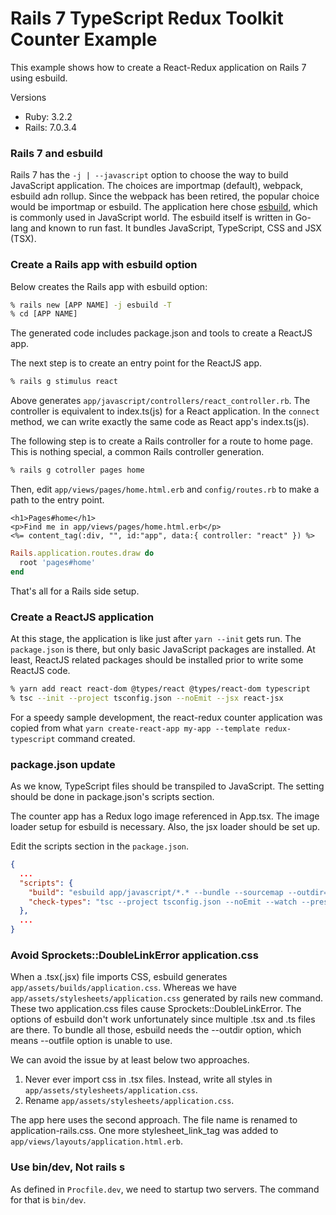 # Rails 7 TypeScript Redux Toolkit Counter Example

This example shows how to create a React-Redux application on Rails 7 using esbuild.

Versions
- Ruby: 3.2.2
- Rails: 7.0.3.4

### Rails 7 and esbuild

Rails 7 has the `-j | --javascript` option to choose the way to build JavaScript application.
The choices are importmap (default), webpack, esbuild adn rollup.
Since the webpack has been retired, the popular choice would be importmap or esbuild.
The application here chose [esbuild](https://esbuild.github.io/), which is commonly used in JavaScript world.
The esbuild itself is written in Go-lang and known to run fast.
It bundles JavaScript, TypeScript, CSS and JSX (TSX).


### Create a Rails app with esbuild option

Below creates the Rails app with esbuild option:

```bash
% rails new [APP NAME] -j esbuild -T
% cd [APP NAME]
```

The generated code includes package.json and tools to create a ReactJS app.

The next step is to create an entry point for the ReactJS app.

```bash
% rails g stimulus react
```

Above generates `app/javascript/controllers/react_controller.rb`.
The controller is equivalent to index.ts(js) for a React application.
In the `connect` method, we can write exactly the same code as React app's index.ts(js).


The following step is to create a Rails controller for a route to home page.
This is nothing special, a common Rails controller generation.

```bash
% rails g cotroller pages home
```

Then, edit `app/views/pages/home.html.erb`  and `config/routes.rb` to
make a path to the entry point.


```erbruby
<h1>Pages#home</h1>
<p>Find me in app/views/pages/home.html.erb</p>
<%= content_tag(:div, "", id:"app", data:{ controller: "react" }) %>
```

```ruby
Rails.application.routes.draw do
  root 'pages#home'
end
```

That's all for a Rails side setup.

### Create a ReactJS application

At this stage, the application is like just after `yarn --init` gets run.
The `package.json` is there, but only basic JavaScript packages are installed.
At least, ReactJS related packages should be installed prior to write some
ReactJS code.

```bash
% yarn add react react-dom @types/react @types/react-dom typescript
% tsc --init --project tsconfig.json --noEmit --jsx react-jsx
```

For a speedy sample development, the react-redux counter application was copied from what
`yarn create-react-app my-app --template redux-typescript` command created.


### package.json update

As we know, TypeScript files should be transpiled to JavaScript.
The setting should be done in package.json's scripts section.

The counter app has a Redux logo image referenced in App.tsx.
The image loader setup for esbuild is necessary.
Also, the jsx loader should be set up.

Edit the scripts section in the `package.json`.

```json
{
  ...
  "scripts": {
    "build": "esbuild app/javascript/*.* --bundle --sourcemap --outdir=app/assets/builds --public-path=assets --loader:.js=jsx --loader:.svg=file",
    "check-types": "tsc --project tsconfig.json --noEmit --watch --preserveWatchOutput"
  },
  ...
}
```

### Avoid Sprockets::DoubleLinkError application.css

When a .tsx(.jsx) file imports CSS, esbuild generates `app/assets/builds/application.css`.
Whereas we have `app/assets/stylesheets/application.css` generated by rails new command.
These two application.css files cause Sprockets::DoubleLinkError.
The options of esbuild don't work unfortunately since multiple .tsx and .ts files are there.
To bundle all those, esbuild needs the --outdir option, which means --outfile option is unable to use.

We can avoid the issue by at least below two approaches.

1. Never ever import css in .tsx files. Instead, write all styles in `app/assets/stylesheets/application.css`.
2. Rename `app/assets/stylesheets/application.css`.

The app here uses the second approach.
The file name is renamed to application-rails.css.
One more stylesheet_link_tag was added to `app/views/layouts/application.html.erb`.

### Use bin/dev, Not rails s

As defined in `Procfile.dev`, we need to startup two servers.
The command for that is `bin/dev`.
